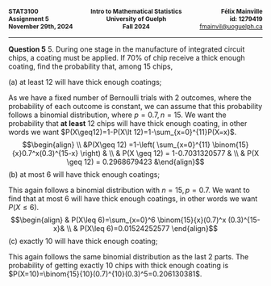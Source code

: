 <div style="display: flex; justify-content: space-between; font-size: 0.85em; margin-bottom: 0;">
    <div style="text-align: left;">
        <strong>STAT3100</strong><br>
        <strong>Assignment 5</strong><br>
        <strong>November 29th, 2024</strong>
    </div>
    <div style="text-align: center;">
        <strong>Intro to Mathematical Statistics</strong><br>
        <strong>University of Guelph</strong><br>
        <strong>Fall 2024</strong>
    </div>
    <div style="text-align: right;">
        <strong>Félix Mainville</strong><br>
        <strong>id: 1279419</strong><br>
        <a href="mailto:fmainvil@uoguelph.ca">fmainvil@uoguelph.ca</a>
    </div>
</div>
<hr>

**Question 5**
5. During one stage in the manufacture of integrated circuit chips, a coating must be applied. If 70% of chip receive a thick enough coating, find the probability that, among 15 chips,


(a) at least 12 will have thick enough coatings;
   
   As we have a fixed number of Bernoulli trials with 2 outcomes, where the probability of each outcome is constant, we can assume that this probability follows a binomial distribution, where $p=0.7,n=15$. We want the probability that **at least** 12 chips will have thick enough coating, in other words we want $P(X\geq12)=1-P(X\lt 12)=1-\sum_{x=0}^{11}P(X=x)$. $$\begin{align}  \\
 &P(X\geq 12) =1-\left( \sum_{x=0}^{11} \binom{15}{x}0.7^x(0.3)^{15-x} \right) & \\
 & P(X \geq 12) = 1-0.7031320577 & \\
 & P(X \geq 12) = 0.2968679423 &\end{align}$$
(b) at most 6 will have thick enough coatings;

This again follows a binomial distribution with $n=15,p=0.7$. We want to find that at most 6 will have thick enough coatings, in other words we want $P(X\leq 6)$. $$\begin{align}
 & P(X\leq 6)=\sum_{x=0}^6 \binom{15}{x}(0.7)^x (0.3)^{15-x}& \\
 & P(X\leq 6)=0.01524252577
\end{align}$$(c) exactly 10 will have thick enough coating;

This again follows the same binomial distribution as the last 2 parts. The probability of getting exactly 10 chips with thick enough coating is $P(X=10)=\binom{15}{10}(0.7)^{10}(0.3)^5=0.206130381$.







   

